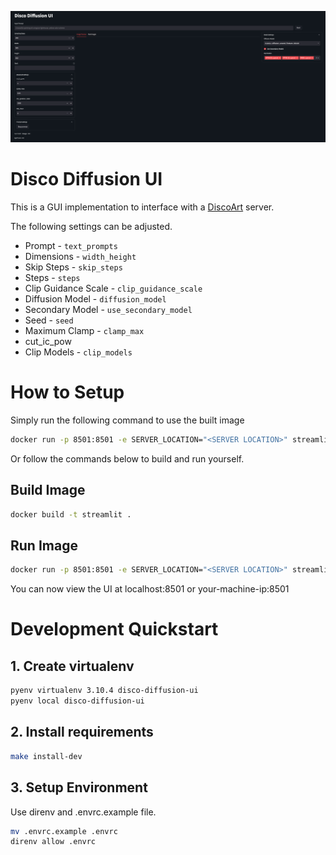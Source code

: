 ![UI Image](images/ui.png)
# Disco Diffusion UI

This is a GUI implementation to interface with a [DiscoArt](https://github.com/jina-ai/discoart) server.

The following settings can be adjusted.
* Prompt - `text_prompts`
* Dimensions - `width_height`
* Skip Steps - `skip_steps`
* Steps - `steps`
* Clip Guidance Scale - `clip_guidance_scale`
* Diffusion Model - `diffusion_model`
* Secondary Model - `use_secondary_model`
* Seed - `seed`
* Maximum Clamp - `clamp_max`
* cut_ic_pow
* Clip Models - `clip_models`

# How to Setup

Simply run the following command to use the built image

```bash
docker run -p 8501:8501 -e SERVER_LOCATION="<SERVER LOCATION>" streamlit
```

Or follow the commands below to build and run yourself.

## Build Image

```bash
docker build -t streamlit .
```

## Run Image
```bash
docker run -p 8501:8501 -e SERVER_LOCATION="<SERVER LOCATION>" streamlit 
```

You can now view the UI at localhost:8501 or your-machine-ip:8501

# Development Quickstart

## 1. Create virtualenv

```bash
pyenv virtualenv 3.10.4 disco-diffusion-ui
pyenv local disco-diffusion-ui
```

## 2. Install requirements

```bash
make install-dev
```

## 3. Setup Environment
Use direnv and .envrc.example file.

```bash
mv .envrc.example .envrc
direnv allow .envrc
```